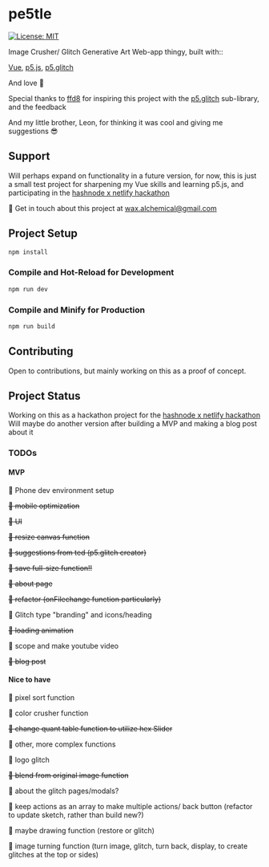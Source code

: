 # pe5tle
 [![License: MIT](https://img.shields.io/badge/License-MIT-yellow.svg)](https://opensource.org/licenses/MIT)

Image Crusher/ Glitch Generative Art Web-app thingy, built with::

[Vue](https://vuejs.org/), [p5.js](https://p5js.org/), [p5.glitch](https://p5.glitch.me/)

And love :black_heart:

Special thanks to [ffd8](https://github.com/ffd8) for inspiring this project with the [p5.glitch](https://p5.glitch.me/) sub-library, and the feedback

And my little brother, Leon, for thinking it was cool and giving me suggestions :sunglasses:

## Support

Will perhaps expand on functionality in a future version, for now, this is just a small test project for sharpening my Vue skills and learning p5.js, and participating in the [hashnode x netlify hackathon](https://townhall.hashnode.com/netlify-hackathon)

:love_letter: Get in touch about this project at wax.alchemical@gmail.com

## Project Setup

```sh
npm install
```

### Compile and Hot-Reload for Development

```sh
npm run dev
```

### Compile and Minify for Production

```sh
npm run build
```

## Contributing

Open to contributions, but mainly working on this as a proof of concept.

## Project Status

Working on this as a hackathon project for the [hashnode x netlify hackathon](https://townhall.hashnode.com/netlify-hackathon)
Will maybe do another version after building a MVP and making a blog post about it

### TODOs

#### MVP

:black_heart: Phone dev environment setup

~~:black_heart: mobile optimization~~

~~:black_heart: UI~~

~~:black_heart: resize canvas function~~

~~:black_heart: suggestions from ted (p5.glitch creator)~~

~~:black_heart: save full-size function!!~~

~~:black_heart: about page~~

~~:black_heart: refactor (onFilechange function particularly)~~

:black_heart: Glitch type "branding" and icons/heading

~~:black_heart: loading animation~~

:black_heart: scope and make youtube video

~~:black_heart: blog post~~


#### Nice to have

:black_heart: pixel sort function

:black_heart: color crusher function

~~:black_heart: change quant table function to utilize hex Slider~~

:black_heart: other, more complex functions

:black_heart: logo glitch

~~:black_heart: blend from original image function~~

:black_heart: about the glitch pages/modals?

:black_heart: keep actions as an array to make multiple actions/ back button (refactor to update sketch, rather than build new?)

:black_heart: maybe drawing function (restore or glitch)

:black_heart: image turning function (turn image, glitch, turn back, display, to create glitches at the top or sides)


